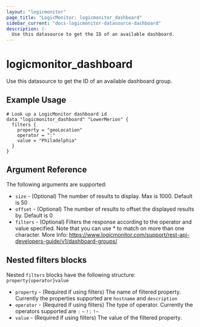```yaml
---
layout: "logicmonitor"
page_title: "LogicMonitor: logicmonitor_dashboard"
sidebar_current: "docs-logicmonitor-datasource-dashboard"
description: |-
  Use this datasource to get the ID of an available dashboard.
---
```


# logicmonitor_dashboard

Use this datasource to get the ID of an available dashboard group.

## Example Usage

```hcl
# Look up a LogicMonitor dashboard id
data "logicmonitor_dashboard" "LowerMerion" {
  filters {
    property = "geoLocation"
    operator = ":"
    value = "Philadelphia"
  }
}
```

## Argument Reference

The following arguments are supported:

* `size` - (Optional) The number of results to display. Max is 1000. Default is 50
* `offset` - (Optional) The number of results to offset the displayed results by. Default is 0
* `filters` - (Optional) Filters the response according to the operator and value specified. Note that you can use * to match on more than one character. More Info: https://www.logicmonitor.com/support/rest-api-developers-guide/v1/dashboard-groups/

## Nested filters blocks

Nested `filters` blocks have the following structure: `property{operator}value`
* `property` - (Required if using filters) The name of filtered property. Currently the properties supported are `hostname` and `description`
* `operator` - (Required if using filters) The type of operator. Currently the operators supported are `:` `~` `!:` `!~`
* `value` - (Required if using filters) The value of the filtered property.

